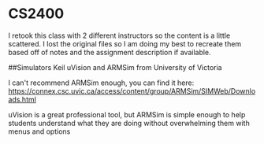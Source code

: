 # CS2400
I retook this class with 2 different instructors so the content is a little scattered. I lost the original files so I am doing my best to recreate them based off of notes and the assignment description if available.

##Simulators
Keil uVision and ARMSim from University of Victoria 

I can't recommend ARMSim enough, you can find it here:
https://connex.csc.uvic.ca/access/content/group/ARMSim/SIMWeb/Downloads.html

uVision is a great professional tool, but ARMSim is simple enough to help students understand what they are doing without overwhelming them with menus and options
